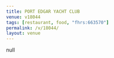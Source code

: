 ```yaml
---
title: PORT EDGAR YACHT CLUB
venue: v18044
tags: [restaurant, food, "fhrs:663570"]
permalink: /v/18044/
layout: venue
---
```

null